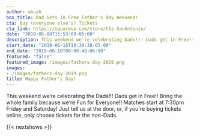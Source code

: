 ```yaml
---
author: abush
box_title: Dad Gets In Free Father's Day Weekend!
cta: Buy (everyone else's) Tickets
cta_link: https://squareup.com/store/CSz-SanAntonio/
date: "2019-05-08T15:53:09-05:00"
description: This weekend we’re celebrating Dads!!! Dads get in Free!! So only purchase tickets for the not-Dads this time around.
start_date: "2019-06-16T19:30:38-05:00"
end_date: "2019-06-16T00:00:40-06:00"
featured: "false"
featured_image: /images/fathers-day-2019.png
images:
- /images/fathers-day-2019.png
title: Happy Father's Day!
---
```


This weekend we’re celebrating the Dads!!! Dads get in Free!! Bring the whole family because we’re Fun for Everyone!! Matches start at 7:30pm Friday and Saturday! Just tell us at the door, or, if you're buying tickets online, only choose tickets for the non-Dads.

{{< nextshows >}}

